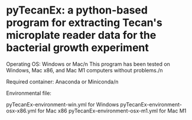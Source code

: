 # pyTecanEx: a python-based program for extracting Tecan's microplate reader data for the bacterial growth experiment

Operating OS: Windows or Mac/n
This program has been tested on Windows, Mac x86, and Mac M1 computers without problems./n

Required container: Anaconda or Miniconda/n

Environmental file:

pyTecanEx-environment-win.yml      for Windows
pyTecanEx-environment-osx-x86.yml  for Mac x86
pyTecanEx-environment-osx-m1.yml   for Mac M1
